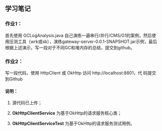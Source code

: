 
## 学习笔记
### 作业1：

首先使用 GCLogAnalysis.java 自己演练一遍串行/并行/CMS/G1的案例，然后使用压测工具（wrk或sb），演练gateway-server-0.0.1-SNAPSHOT.jar示例，最后根据上述演示，写一段对于不同GC和堆内存的总结，提交到github。



### 作业2：

写一段代码，使用 HttpClient 或 OkHttp 访问 http://localhost:8801，代
码提交到Github


#### 说明： 

1.  源代码已上传；

1.  **OkHttpClientService** 为基于OkHttp的请求服务核心类； 

1.  **OkHttpClientServiceTest** 为基于OkHttp的请求服务测试用例。
